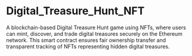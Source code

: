 # Digital_Treasure_Hunt_NFT
A blockchain-based Digital Treasure Hunt game using NFTs, where users can mint, discover, and trade digital treasures securely on the Ethereum network. This smart contract ensures fair ownership transfer and transparent tracking of NFTs representing hidden digital treasures.
